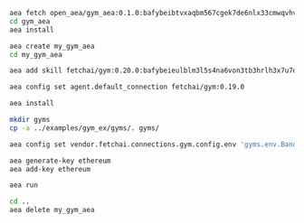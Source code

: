 ``` bash
aea fetch open_aea/gym_aea:0.1.0:bafybeibtvxaqbm567cgek7de6nlx33cmwqvhvh4hfowr2zi4uioha4l23a --remote
cd gym_aea
aea install
```
``` bash
aea create my_gym_aea
cd my_gym_aea
```
``` bash
aea add skill fetchai/gym:0.20.0:bafybeieulblm3l5s4na6von3tb3hrlh3x7u7dvpclvn2sfvufapqw4wwha --remote
```
``` bash
aea config set agent.default_connection fetchai/gym:0.19.0
```
``` bash
aea install
```
``` bash
mkdir gyms
cp -a ../examples/gym_ex/gyms/. gyms/
```
``` bash
aea config set vendor.fetchai.connections.gym.config.env 'gyms.env.BanditNArmedRandom'
```
``` bash
aea generate-key ethereum
aea add-key ethereum
```
``` bash
aea run
```
``` bash
cd ..
aea delete my_gym_aea
```
